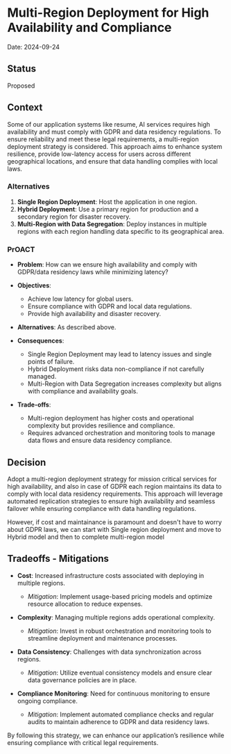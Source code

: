 # Multi-Region Deployment for High Availability and Compliance
Date: 2024-09-24

## Status
Proposed

## Context
Some of our application systems like resume, AI services requires high availability and must comply with GDPR and data residency regulations. To ensure reliability and meet these legal requirements, a multi-region deployment strategy is considered. This approach aims to enhance system resilience, provide low-latency access for users across different geographical locations, and ensure that data handling complies with local laws.

### Alternatives
1. **Single Region Deployment**: Host the application in one region.
2. **Hybrid Deployment**: Use a primary region for production and a secondary region for disaster recovery.
3. **Multi-Region with Data Segregation**: Deploy instances in multiple regions with each region handling data specific to its geographical area.

### PrOACT

- **Problem**: How can we ensure high availability and comply with GDPR/data residency laws while minimizing latency?
  
- **Objectives**:
  - Achieve low latency for global users.
  - Ensure compliance with GDPR and local data regulations.
  - Provide high availability and disaster recovery.

- **Alternatives**: As described above.

- **Consequences**:
  - Single Region Deployment may lead to latency issues and single points of failure.
  - Hybrid Deployment risks data non-compliance if not carefully managed.
  - Multi-Region with Data Segregation increases complexity but aligns with compliance and availability goals.

- **Trade-offs**:
  - Multi-region deployment has higher costs and operational complexity but provides resilience and compliance.
  - Requires advanced orchestration and monitoring tools to manage data flows and ensure data residency compliance.

## Decision
Adopt a multi-region deployment strategy for mission critical services for high availability, and also in case of GDPR each region maintains its data to comply with local data residency requirements. This approach will leverage automated replication strategies to ensure high availability and seamless failover while ensuring compliance with data handling regulations.

However, if cost and maintainance is paramount and doesn't have to worry about GDPR laws, we can start with Single region deployment and move to Hybrid model and then to complete multi-region model

## Tradeoffs - Mitigations
- **Cost**: Increased infrastructure costs associated with deploying in multiple regions. 
  - *Mitigation*: Implement usage-based pricing models and optimize resource allocation to reduce expenses.

- **Complexity**: Managing multiple regions adds operational complexity.
  - *Mitigation*: Invest in robust orchestration and monitoring tools to streamline deployment and maintenance processes.

- **Data Consistency**: Challenges with data synchronization across regions.
  - *Mitigation*: Utilize eventual consistency models and ensure clear data governance policies are in place.

- **Compliance Monitoring**: Need for continuous monitoring to ensure ongoing compliance.
  - *Mitigation*: Implement automated compliance checks and regular audits to maintain adherence to GDPR and data residency laws. 

By following this strategy, we can enhance our application’s resilience while ensuring compliance with critical legal requirements.